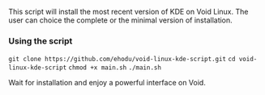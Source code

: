 This script will install the most recent version of KDE on Void Linux. The user can choice the complete or the minimal version of installation.

### Using the script

`git clone https://github.com/ehodu/void-linux-kde-script.git`
`cd void-linux-kde-script`
`chmod +x main.sh`
`./main.sh`

Wait for installation and enjoy a powerful interface on Void.


